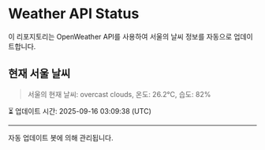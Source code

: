 
# Weather API Status

이 리포지토리는 OpenWeather API를 사용하여 서울의 날씨 정보를 자동으로 업데이트합니다.

## 현재 서울 날씨
> 서울의 현재 날씨: overcast clouds, 온도: 26.2°C, 습도: 82%

⏳ 업데이트 시간: 2025-09-16 03:09:38 (UTC)

---
자동 업데이트 봇에 의해 관리됩니다.
